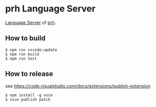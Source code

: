 # prh Language Server

[Language Server](http://langserver.org/) of [prh](https://github.com/prh/prh).

## How to build

```
$ npm run vscode:update
$ npm run build
$ npm run test
```

## How to release

see https://code.visualstudio.com/docs/extensions/publish-extension

```
$ npm install -g vsce
$ vsce publish patch
```